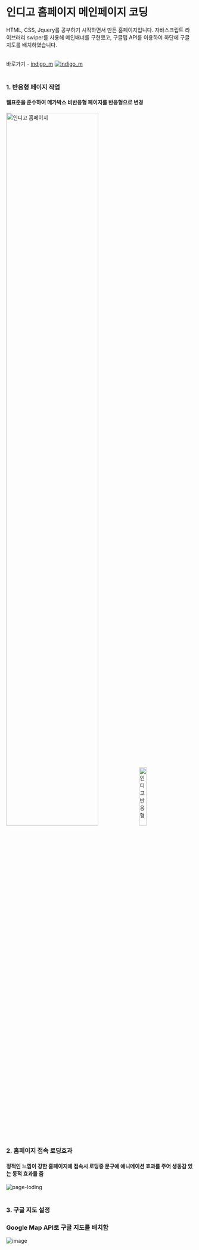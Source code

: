 # 인디고 홈페이지 메인페이지 코딩
HTML, CSS, Jquery를 공부하기 시작하면서 만든 홈페이지입니다.
자바스크립트 라이브러리 swiper를 사용해 메인배너를 구현했고, 구글맵 API를 이용하여 하단에 구글지도를 배치하였습니다.
<br><br>

바로가기 - [indigo_m](https://jurin2.github.io/indigo_m)
[![indigo_m](https://user-images.githubusercontent.com/89722981/165963858-4993389f-c3ed-430a-952a-892806ee8de5.png)](https://jurin2.github.io/indigo_m)
<br><br> 

### 1. 반응형 페이지 작업
#### 웹표준을 준수하여 메가박스 비반응형 페이지를 반응형으로 변경
<img src="https://user-images.githubusercontent.com/89722981/165963858-4993389f-c3ed-430a-952a-892806ee8de5.png" width="70%" alt="인디고 홈페이지"/> <img src="https://user-images.githubusercontent.com/89722981/165978639-839768f8-9936-449b-adcd-b08958991a36.png" width="20%" alt="인디고 반응형"/>
<br>
<br>

### 2. 홈페이지 접속 로딩효과
#### 정적인 느낌이 강한 홈페이지에 접속시 로딩중 문구에 애니메이션 효과를 주어 생동감 있는 동적 효과를 줌
![page-loding](https://user-images.githubusercontent.com/89722981/165978306-70d46ae5-7dec-4b06-b29e-be2184b7259e.gif)
<br>
<br>

### 3. 구글 지도 설정
### Google Map API로 구글 지도를 배치함
![image](https://user-images.githubusercontent.com/89722981/165979873-758ae891-91c2-4f89-aad6-0509a137d629.png)

